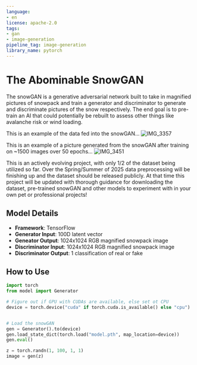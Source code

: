 ```yaml
---
language:
- en
license: apache-2.0
tags:
- gan
- image-generation
pipeline_tag: image-generation
library_name: pytorch
---
```


# The Abominable SnowGAN
The snowGAN is a generative adversarial network built to take in magnified pictures of snowpack and train a generator and discriminator to generate and discriminate pictures of the snow respectively. The end goal is to pre-train an AI that could potentially be rebuilt to assess other things like avalanche risk or wind loading.

This is an example of the data fed into the snowGAN...
![IMG_3357](https://github.com/user-attachments/assets/23c833e4-5664-4ccf-aeb3-3defd1af1478)

This is an example of a picture generated from the snowGAN after training on ~1500 images over 50 epochs...
![IMG_3451](https://github.com/user-attachments/assets/466bdbd6-0186-488e-8f8a-fd426b7bf2d2)

This is an actively evolving project, with only 1/2 of the dataset being utilized so far. Over the Spring/Summer of 2025 data preprocessing will be finishing up and the dataset should be released publicly. At that time this project will be updated with thorough guidance for downloading the dataset, pre-trained snowGAN and other models to experiment with in your own pet or professional projects!

## Model Details
- **Framework**: TensorFlow
- **Generator Input**: 100D latent vector
- **Geneator Output**: 1024x1024 RGB magnified snowpack image
- **Discriminator Input**: 1024x1024 RGB magnified snowpack image
- **Discriminator Output**: 1 classification of real or fake

## How to Use

```python
import torch
from model import Generator

# Figure out if GPU with CUDAs are available, else set ot CPU
device = torch.device("cuda" if torch.cuda.is_available() else "cpu")


# Load the snowGAN
gen = Generator().to(device)
gen.load_state_dict(torch.load("model.pth", map_location=device))
gen.eval()

z = torch.randn(1, 100, 1, 1)
image = gen(z)
```